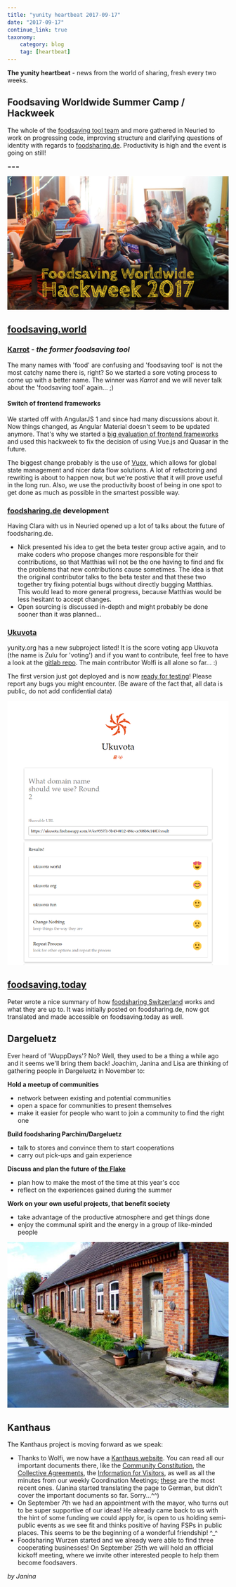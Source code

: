```yaml
---
title: "yunity heartbeat 2017-09-17"
date: "2017-09-17"
continue_link: true
taxonomy:
    category: blog
    tag: [heartbeat]
---
```


**The yunity heartbeat** - news from the world of sharing, fresh every two weeks.

## Foodsaving Worldwide Summer Camp / Hackweek
The whole of the [foodsaving tool team](https://blog.foodsaving.world/team.en.html) and more gathered in Neuried to work on progressing code, improving structure and clarifying questions of identity with regards to [foodsharing.de](https://foodsharing.de). Productivity is high and the event is going on still!

===

![Group picture](groupPic.jpg)

## [foodsaving.world](https://foodsaving.world)

### [Karrot](https://github.com/yunity/karrot-frontend/) - _the former foodsaving tool_
The many names with 'food' are confusing and 'foodsaving tool' is not the most catchy name there is, right? So we started a sore voting process to come up with a better name. The winner was *Karrot* and we will never talk about the 'foodsaving tool' again... ;)

#### Switch of frontend frameworks
We started off with AngularJS 1 and since had many discussions about it. Now things changed, as Angular Material doesn't seem to be updated anymore. That's why we started a [big evaluation of frontend frameworks](https://github.com/yunity/karrot-frontend/issues/593) and used this hackweek to fix the decision of using Vue.js and Quasar in the future.

The biggest change probably is the use of [Vuex](https://vuex.vuejs.org/en/intro.html), which allows for global state management and nicer data flow solutions. A lot of refactoring and rewriting is about to happen now, but we're postive that it will prove useful in the long run. Also, we use the productivity boost of being in one spot to get done as much as possible in the smartest possible way.

### [foodsharing.de](https:foodsharing.de) development
Having Clara with us in Neuried opened up a lot of talks about the future of foodsharing.de.
* Nick presented his idea to get the beta tester group active again, and to make coders who propose changes more responsible for their contributions, so that Matthias will not be the one having to find and fix the problems that new contributions cause sometimes. The idea is that the original contributor talks to the beta tester and that these two together try fixing potential bugs without directly bugging Matthias. <br> This would lead to more general progress, because Matthias would be less hesitant to accept changes.
* Open sourcing is discussed in-depth and might probably be done sooner than it was planned...

### [Ukuvota](https://ukuvota.world/)
yunity.org has a new subproject listed! It is the score voting app  Ukuvota (the name is Zulu for 'voting') and if you want to contribute, feel free to have a look at the [gitlab repo](https://gitlab.com/ukuvota). The main contributor Wolfi is all alone so far... :)

The first version just got deployed and is now [ready for testing](https://ukuvota.world/)! Please report any bugs you might encounter. (Be aware of the fact that, all data is public, do not add confidential data)

![](ukuvota.png)

## [foodsaving.today](https://foodsaving.today)
Peter wrote a nice summary of how [foodsharing Switzerland](https://foodsaving.today/en/blog/2017/09/15/foodsharing-switzerland-status-quo) works and what they are up to. It was initially posted on foodsharing.de, now got translated and made accessible on foodsaving.today as well.

## Dargeluetz
Ever heard of 'WuppDays'? No? Well, they used to be a thing a while ago and it seems we'll bring them back!
Joachim, Janina and Lisa are thinking of gathering people in Dargeluetz in November to:

**Hold a meetup of communities**
* network between existing and potential communities
* open a space for communities to present themselves
* make it easier for people who want to join a community to find the right one

**Build foodsharing Parchim/Dargeluetz**
* talk to stores and convince them to start cooperations
* carry out pick-ups and gain experience

**Discuss and plan the future of [the Flake](http://flake.world/)**
* plan how to make the most of the time at this year's ccc
* reflect on the experiences gained during the summer

**Work on your own useful projects, that benefit society**
* take advantage of the productive atmosphere and get things done
* enjoy the communal spirit and the energy in a group of like-minded people

![](zdargelutzFront.jpg)

## Kanthaus
The Kanthaus project is moving forward as we speak:
* Thanks to Wolfi, we now have a [Kanthaus website](https://kanthaus.online/en/). You can read all our important documents there, like the [Community Constitution](https://kanthaus.online/en/docs/constitution/), the [Collective Agreements](https://kanthaus.online/en/docs/collectiveagreements/), the [Information for Visitors](https://kanthaus.online/en/docs/visiting/), as well as all the minutes from our weekly Coordination Meetings; [these](https://kanthaus.online/en/meetings/2017-09-18_come/) are the most recent ones. (Janina started translating the page to German, but didn't cover the important documents so far. Sorry...^^)
* On September 7th we had an appointment with the mayor, who turns out to be super supportive of our ideas! He already came back to us with the hint of some funding we could apply for, is open to us holding semi-public events as we see fit and thinks positive of having FSPs in public places. This seems to be the beginning of a wonderful friendship! ^_^
* Foodsharing Wurzen started and we already were able to find three cooperating businesses! On September 25th we will hold an official kickoff meeting, where we invite other interested people to help them become foodsavers.

_by Janina_
